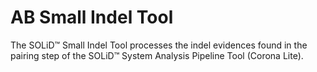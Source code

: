 # AB Small Indel Tool

The SOLiD™ Small Indel Tool processes the indel evidences found in the pairing step of the SOLiD™ System Analysis Pipeline Tool (Corona Lite).
